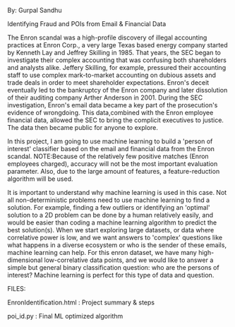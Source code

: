 By: Gurpal Sandhu

Identifying Fraud and POIs from Email & Financial Data

The Enron scandal was a high-profile discovery of illegal accounting practices at Enron Corp., a very large Texas based energy company started by Kenneth Lay and Jeffrey Skilling in 1985. That years, the SEC began to investigate their complex accounting that was confusing both shareholders and analysts alike. Jeffery Skilling, for example, pressured their accounting staff to use complex mark-to-market accounting on dubious assets and trade deals in order to meet shareholder expectations. Enron's deceit eventually led to the bankruptcy of the Enron company and later dissolution of their auditing company Arther Anderson in 2001. During the SEC investigation, Enron's email data became a key part of the prosecution's evidence of wrongdoing. This data,combined with the Enron employee financial data, allowed the SEC to bring the complicit executives to justice. The data then became public for anyone to explore.

In this project, I am going to use machine learning to build a 'person of interest' classifier based on the email and financial data from the Enron scandal. NOTE:Because of the relatively few positive matches (Enron employees charged), accuracy will not be the most important evaluation parameter. Also, due to the large amount of features, a feature-reduction algorithm will be used.

It is important to understand why machine learning is used in this case. Not all non-deterministic problems need to use machine learning to find a solution. For example, finding a few outliers or identifying an 'optimal' solution to a 2D problem can be done by a human relatively easily, and would be easier than coding a machine learning algorithm to predict the best solution(s). When we start exploring large datasets, or data where correlative power is low, and we want answers to 'complex' questions like what happens in a diverse ecosystem or who is the sender of these emails, machine learning can help. For this enron dataset, we have many high-dimensional low-correlative data points, and we would like to answer a simple but general binary classification question: who are the persons of interest? Machine learning is perfect for this type of data and question.

FILES:

EnronIdentification.html : Project summary & steps

poi_id.py : Final ML optimized algorithm
